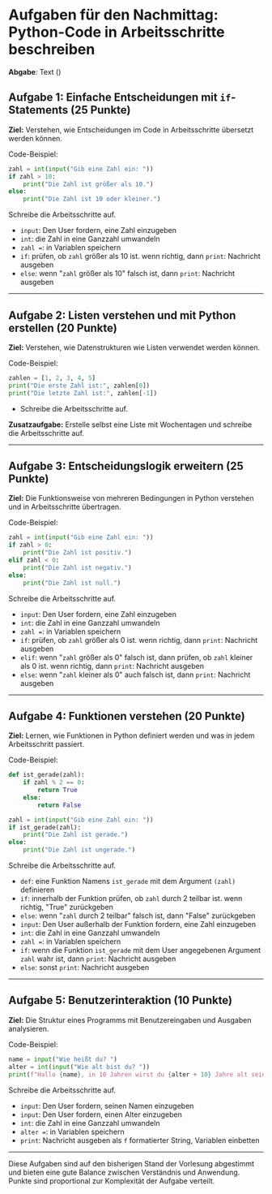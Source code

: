 # Aufgaben für den Nachmittag: Python-Code in Arbeitsschritte beschreiben

**Abgabe**: Text ()

## Aufgabe 1: Einfache Entscheidungen mit `if`-Statements (25 Punkte)

**Ziel:** Verstehen, wie Entscheidungen im Code in Arbeitsschritte übersetzt werden können.

Code-Beispiel:

```python
zahl = int(input("Gib eine Zahl ein: "))
if zahl > 10:
    print("Die Zahl ist größer als 10.")
else:
    print("Die Zahl ist 10 oder kleiner.")
```

Schreibe die Arbeitsschritte auf.
- `input`: Den User fordern, eine Zahl einzugeben
- `int`: die Zahl in eine Ganzzahl umwandeln
- `zahl =`: in Variablen speichern
- `if`: prüfen, ob `zahl` größer als 10 ist. wenn richtig, dann `print`: Nachricht ausgeben
- `else`: wenn "`zahl` größer als 10" falsch ist, dann `print`: Nachricht ausgeben

---

## Aufgabe 2: Listen verstehen und mit Python erstellen (20 Punkte)

**Ziel:** Verstehen, wie Datenstrukturen wie Listen verwendet werden können.

Code-Beispiel:

```python
zahlen = [1, 2, 3, 4, 5]
print("Die erste Zahl ist:", zahlen[0])
print("Die letzte Zahl ist:", zahlen[-1])
```

- Schreibe die Arbeitsschritte auf.

**Zusatzaufgabe:** Erstelle selbst eine Liste mit Wochentagen und schreibe die Arbeitsschritte auf.

---

## Aufgabe 3: Entscheidungslogik erweitern (25 Punkte)

**Ziel:** Die Funktionsweise von mehreren Bedingungen in Python verstehen und in Arbeitsschritte übertragen.

Code-Beispiel:

```python
zahl = int(input("Gib eine Zahl ein: "))
if zahl > 0:
    print("Die Zahl ist positiv.")
elif zahl < 0:
    print("Die Zahl ist negativ.")
else:
    print("Die Zahl ist null.")
```

Schreibe die Arbeitsschritte auf.
- `input`: Den User fordern, eine Zahl einzugeben
- `int`: die Zahl in eine Ganzzahl umwandeln
- `zahl =`: in Variablen speichern
- `if`: prüfen, ob `zahl` größer als 0 ist. wenn richtig, dann `print`: Nachricht ausgeben
- `elif`: wenn "`zahl` größer als 0" falsch ist, dann prüfen, ob `zahl` kleiner als 0 ist. wenn richtig, dann `print`: Nachricht ausgeben
- `else`: wenn "`zahl` kleiner als 0" auch falsch ist, dann `print`: Nachricht ausgeben

---

## Aufgabe 4: Funktionen verstehen (20 Punkte)

**Ziel:** Lernen, wie Funktionen in Python definiert werden und was in jedem Arbeitsschritt passiert.

Code-Beispiel:

```python
def ist_gerade(zahl):
    if zahl % 2 == 0:
        return True
    else:
        return False

zahl = int(input("Gib eine Zahl ein: "))
if ist_gerade(zahl):
    print("Die Zahl ist gerade.")
else:
    print("Die Zahl ist ungerade.")
```

Schreibe die Arbeitsschritte auf.
- `def`: eine Funktion Namens `ist_gerade` mit dem Argument `(zahl)` definieren
- `if`: innerhalb der Funktion prüfen, ob `zahl` durch 2 teilbar ist. wenn richtig, "True" zurückgeben
- `else`: wenn "`zahl` durch 2 teilbar" falsch ist, dann "False" zurückgeben
- `input`: Den User außerhalb der Funktion fordern, eine Zahl einzugeben
- `int`: die Zahl in eine Ganzzahl umwandeln
- `zahl =`: in Variablen speichern
- `if`: wenn die Funktion `ist_gerade` mit dem User angegebenen Argument `zahl` wahr ist, dann `print`: Nachricht ausgeben
- `else`: sonst `print`: Nachricht ausgeben

---

## Aufgabe 5: Benutzerinteraktion (10 Punkte)

**Ziel:** Die Struktur eines Programms mit Benutzereingaben und Ausgaben analysieren.

Code-Beispiel:

```python
name = input("Wie heißt du? ")
alter = int(input("Wie alt bist du? "))
print(f"Hallo {name}, in 10 Jahren wirst du {alter + 10} Jahre alt sein!")
```

Schreibe die Arbeitsschritte auf.
- `input`: Den User fordern, seinen Namen einzugeben
- `input`: Den User fordern, einen Alter einzugeben
- `int`: die Zahl in eine Ganzzahl umwandeln
- `alter =`: in Variablen speichern
- `print`: Nachricht ausgeben als `f` formatierter String, Variablen einbetten

---

Diese Aufgaben sind auf den bisherigen Stand der Vorlesung abgestimmt und bieten eine gute Balance zwischen Verständnis und Anwendung. Punkte sind proportional zur Komplexität der Aufgabe verteilt.